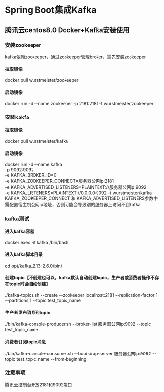# Spring Boot集成Kafka
## 腾讯云centos8.0 Docker+Kafka安装使用
### 安装zookeeper
kafka依赖zookeeper，通过zookeeper管理broker，需先安装zookeeper
#### 拉取镜像
docker pull wurstmeister/zookeeper
#### 启动镜像
docker run -d --name zookeeper -p 2181:2181 -t wurstmeister/zookeeper
### 安装kakfa
#### 拉取镜像
docker pull wurstmeister/kafka
#### 启动镜像
docker run  -d --name kafka \
-p 9092:9092 \
-e KAFKA_BROKER_ID=0 \
-e KAFKA_ZOOKEEPER_CONNECT=服务器公网ip:2181 \
-e KAFKA_ADVERTISED_LISTENERS=PLAINTEXT://服务器公网ip:9092 \
-e KAFKA_LISTENERS=PLAINTEXT://0.0.0.0:9092 -t wurstmeister/kafka
KAFKA_ZOOKEEPER_CONNECT 和 KAFKA_ADVERTISED_LISTENERS参数中需配置宿主机公网ip地址，否则可能会导致别的服务器上访问不到kafka
### kafka测试
#### 进入kafka容器
docker exec -it kafka /bin/bash
#### 进入kafka脚本目录
cd opt/kafka_2.13-2.6.0/bin/
#### 创建topic【不创建也可以，kafka默认自动创建topic，生产者或消费者操作不存在topic时会自动创建】
./kafka-topics.sh --create --zookeeper localhost:2181 --replication-factor 1 --partitions 1 --topic test_topic_name
#### 生产者发布消息到topic
./bin/kafka-console-producer.sh --broker-list 服务器公网ip:9092 --topic test_topic_name
#### 消费者订阅topic消息
./bin/kafka-console-consumer.sh --bootstrap-server 服务器公网ip:9092 --topic test_topic_name --from-beginning
### 注意事项
腾讯云控制台开放2181和9092端口